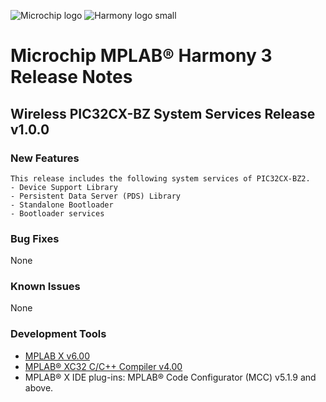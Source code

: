 ﻿![Microchip logo](https://raw.githubusercontent.com/wiki/Microchip-MPLAB-Harmony/Microchip-MPLAB-Harmony.github.io/images/microchip_logo.png)
![Harmony logo small](https://raw.githubusercontent.com/wiki/Microchip-MPLAB-Harmony/Microchip-MPLAB-Harmony.github.io/images/microchip_mplab_harmony_logo_small.png)

# Microchip MPLAB® Harmony 3 Release Notes

## Wireless PIC32CX-BZ System Services Release v1.0.0

### New Features
    This release includes the following system services of PIC32CX-BZ2.
    - Device Support Library
    - Persistent Data Server (PDS) Library
    - Standalone Bootloader
    - Bootloader services

### Bug Fixes
  None

### Known Issues
  None


### Development Tools
- [MPLAB X v6.00](https://www.microchip.com/mplab/mplab-x-ide)
- [MPLAB® XC32 C/C++ Compiler v4.00](https://www.microchip.com/mplab/compilers)
-  MPLAB® X IDE plug-ins: 
  MPLAB® Code Configurator (MCC) v5.1.9 and above.